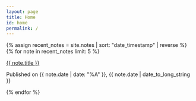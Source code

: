 ```yaml
---
layout: page
title: Home
id: home
permalink: /
---
```


<div>
  {% assign recent_notes = site.notes | sort: "date_timestamp" | reverse %}
  {% for note in recent_notes limit: 5 %}
    <article>
      <p><a class="font-medium tracking-tight internal-link text-stone-700" href="{{ site.baseurl }}{{ note.url }}">{{ note.title }}</a></p>
      <p class="text-stone-500">Published on {{ note.date | date: "%A" }}, {{ note.date | date_to_long_string }}</p>
    </article>
  {% endfor %}
</div>
